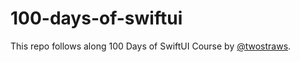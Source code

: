 # 100-days-of-swiftui

This repo follows along 100 Days of SwiftUI Course by [@twostraws](https://github.com/twostraws).
